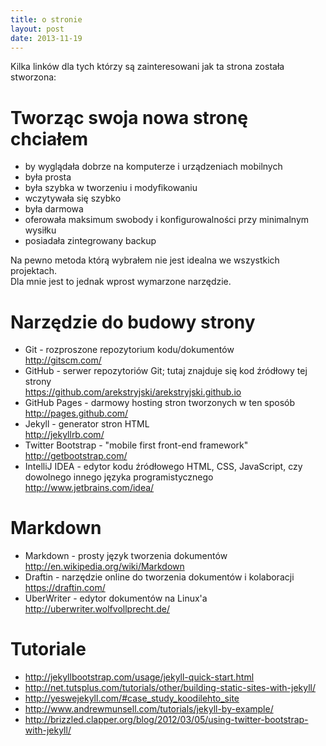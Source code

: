 ```yaml
---
title: o stronie
layout: post
date: 2013-11-19
---
```


Kilka linków dla tych którzy są zainteresowani jak ta strona została stworzona:


Tworząc swoja nowa stronę chciałem
====================================
* by wyglądała dobrze na komputerze i urządzeniach mobilnych
* była prosta 
* była szybka w tworzeniu i modyfikowaniu
* wczytywała się szybko
* była darmowa
* oferowała maksimum swobody i konfigurowalności przy minimalnym wysiłku
* posiadała zintegrowany backup

Na pewno metoda którą wybrałem nie jest idealna we wszystkich projektach.  
Dla mnie jest to jednak wprost wymarzone narzędzie.


Narzędzie do budowy strony
============================
* Git - rozproszone repozytorium kodu/dokumentów  
<http://gitscm.com/>
* GitHub - serwer repozytoriów Git; tutaj znajduje się kod źródłowy tej strony  
<https://github.com/arekstryjski/arekstryjski.github.io>
* GitHub Pages - darmowy hosting stron tworzonych w ten sposób  
<http://pages.github.com/>
* Jekyll - generator stron HTML  
<http://jekyllrb.com/>
* Twitter Bootstrap - "mobile first front-end framework"  
<http://getbootstrap.com/>
* IntelliJ IDEA - edytor kodu źródłowego HTML, CSS, JavaScript, czy dowolnego innego języka programistycznego  
<http://www.jetbrains.com/idea/>


Markdown
=========
* Markdown - prosty język tworzenia dokumentów  
<http://en.wikipedia.org/wiki/Markdown>
* Draftin - narzędzie online do tworzenia dokumentów i kolaboracji  
<https://draftin.com/>
* UberWriter - edytor dokumentów na Linux'a  
<http://uberwriter.wolfvollprecht.de/>


Tutoriale
==========
* <http://jekyllbootstrap.com/usage/jekyll-quick-start.html>
* <http://net.tutsplus.com/tutorials/other/building-static-sites-with-jekyll/>
* <http://yeswejekyll.com/#case_study_koodilehto_site>
* <http://www.andrewmunsell.com/tutorials/jekyll-by-example/>
* <http://brizzled.clapper.org/blog/2012/03/05/using-twitter-bootstrap-with-jekyll/>

